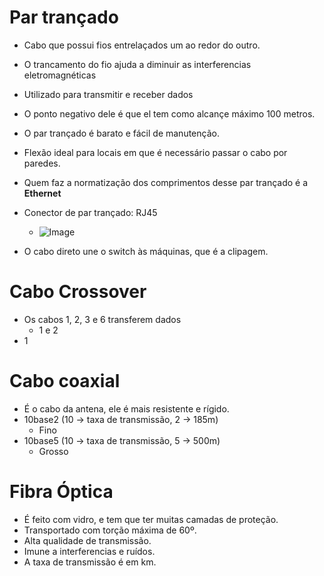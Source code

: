 # Par trançado

- Cabo que possui fios entrelaçados um ao redor do outro.
- O trancamento do fio ajuda a diminuir as interferencias eletromagnéticas
- Utilizado para transmitir e receber dados

- O ponto negativo dele é que el tem como alcançe máximo 100 metros.

- O par trançado é barato e fácil de manutenção.
- Flexão ideal para locais em que é necessário passar o cabo por paredes.
- Quem faz a normatização dos comprimentos desse par trançado é a <b>Ethernet</b>
- Conector de par trançado: RJ45
  - ![Image](https://github.com/user-attachments/assets/0fa0c167-4bbf-4f66-8a8e-5d854781613a)
- O cabo direto une o switch às máquinas, que é a clipagem.

# Cabo Crossover

- Os cabos 1, 2, 3 e 6 transferem dados
  - 1 e 2  
- 1

# Cabo coaxial

- É o cabo da antena, ele é mais resistente e rígido.
- 10base2 (10 -> taxa de transmissão, 2 -> 185m)
  - Fino
- 10base5 (10 -> taxa de transmissão, 5 -> 500m)
  - Grosso

# Fibra Óptica

- É feito com vidro, e tem que ter muitas camadas de proteção.
- Transportado com torção máxima de 60º.
- Alta qualidade de transmissão.
- Imune a interferencias e ruídos.
- A taxa de transmissão é em km.
